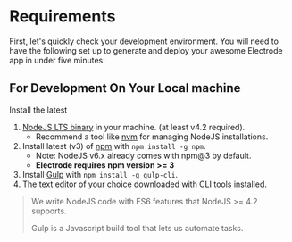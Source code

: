 # Requirements

First, let's quickly check your development environment. You will need to have the following set up to generate and deploy your awesome Electrode app in under five minutes:

## For Development On Your Local machine

Install the latest

1. [NodeJS LTS binary](https://nodejs.org/) in your machine. \(at least v4.2 required\).
   * Recommend a tool like [nvm](https://github.com/creationix/nvm#install-script) for managing NodeJS installations.
2. Install latest \(v3\) of [npm](https://www.npmjs.com/) with `npm install -g npm`.
   * Note: NodeJS v6.x already comes with npm@3 by default.
   * **Electrode requires npm version &gt;= 3**
3. Install [Gulp](https://github.com/gulpjs/gulp/blob/master/docs/getting-started.md) with `npm install -g gulp-cli`.
4. The text editor of your choice downloaded with CLI tools installed.



> We write NodeJS code with ES6 features that NodeJS &gt;= 4.2 supports.
>
> Gulp is a Javascript build tool that lets us automate tasks.



